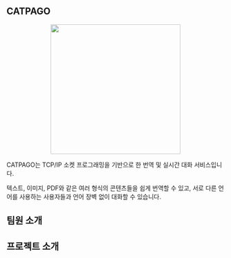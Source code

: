 ## CATPAGO
<div align="center"> <img src="https://github.com/jhyeon1027/SocketTranslator/assets/150174766/d2d842a8-53c2-4c0d-88f3-deaa4b19129c" width="300" height="300"/> </div>

CATPAGO는 TCP/IP 소켓 프로그래밍을 기반으로 한 번역 및 실시간 대화 서비스입니다.

텍스트, 이미지, PDF와 같은 여러 형식의 콘텐츠들을 쉽게 번역할 수 있고, 서로 다른 언어를 사용하는 사용자들과 언어 장벽 없이 대화할 수 있습니다.

## 팀원 소개

## 프로젝트 소개

